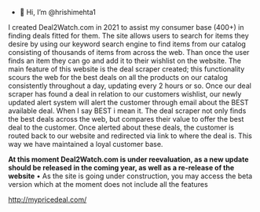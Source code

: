 - 👋 Hi, I’m @hrishimehta1

I created Deal2Watch.com in 2021 to assist my consumer base (400+) in finding deals fitted for them.
The site allows users to search for items they desire by using our keyword search engine to find items from our catalog consisting of thousands of items
from across the web. Than once the user finds an item they can go and add it to their wishlist on the website. The main feature of this website is the deal
scraper created; this functionality scours the web for the best deals on all the products on our catalog consistently throughout a day, updating every 2 hours
or so. Once our deal scraper has found a deal in relation to our customers wishlist, our newly updated alert system will alert the customer through email about
the BEST available deal. When I say BEST i mean it. The deal scraper not only finds the best deals across the web, but compares their value to offer the best 
deal to the customer. Once alerted about these deals, the customer is routed back to our website and redirected via link to where the deal is. This way we 
have maintained a loyal customer base. 

**At this moment Deal2Watch.com is under reevaluation, as a new update should be released in the coming year, as well as a re-release of the website**
• As the site is going under construction, you may access the beta version which at the moment does not include all the features

http://mypricedeal.com/ 
